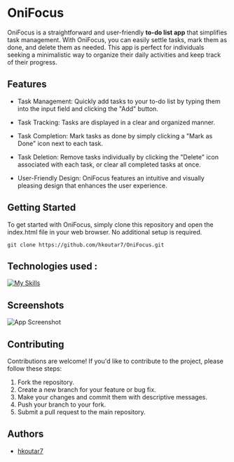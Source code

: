 
# OniFocus

OniFocus is a straightforward and user-friendly **to-do list app** that simplifies task management. With OniFocus, you can easily settle tasks, mark them as done, and delete them as needed. This app is perfect for individuals seeking a minimalistic way to organize their daily activities and keep track of their progress.


## Features

- Task Management: Quickly add tasks to your to-do list by typing them into the input field and clicking the "Add" button.

- Task Tracking: Tasks are displayed in a clear and organized manner.

- Task Completion: Mark tasks as done by simply clicking a "Mark as Done" icon next to each task.

- Task Deletion: Remove tasks individually by clicking the "Delete" icon associated with each task, or clear all completed tasks at once.

- User-Friendly Design: OniFocus features an intuitive and visually pleasing design that enhances the user experience.

## Getting Started

To get started with OniFocus, simply clone this repository and open the index.html file in your web browser.
No additional setup is required.

`` git clone https://github.com/hkoutar7/OniFocus.git  ``

## Technologies used :


[![My Skills](https://skillicons.dev/icons?i=html,css,js)](https://skillicons.dev)

## Screenshots

![App Screenshot]()


## Contributing

Contributions are welcome! If you'd like to contribute to the project, please follow these steps:

1. Fork the repository.
2. Create a new branch for your feature or bug fix.
3. Make your changes and commit them with descriptive messages.
4. Push your branch to your fork.
5. Submit a pull request to the main repository.
## Authors

- [hkoutar7](https://github.com/hkoutar7)

